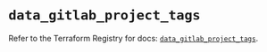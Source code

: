 # `data_gitlab_project_tags`

Refer to the Terraform Registry for docs: [`data_gitlab_project_tags`](https://registry.terraform.io/providers/gitlabhq/gitlab/16.10.0/docs/data-sources/project_tags).
